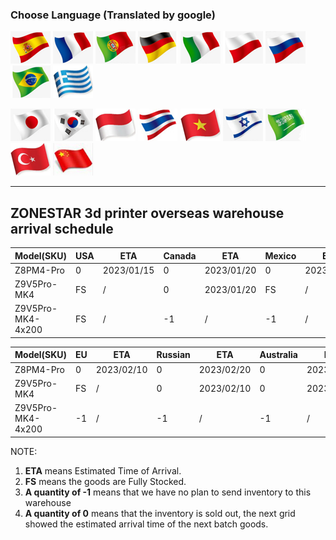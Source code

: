 ### Choose Language (Translated by google)
[![](./lanpic/ES.png)](https://github-com.translate.goog/ZONESTAR3D/Document-and-User-Guide/shipping_schedule.md?_x_tr_sl=en&_x_tr_tl=es)
[![](./lanpic/FR.png)](https://github-com.translate.goog/ZONESTAR3D/Document-and-User-Guide/shipping_schedule.md?_x_tr_sl=en&_x_tr_tl=fr)
[![](./lanpic/PT.png)](https://github-com.translate.goog/ZONESTAR3D/Document-and-User-Guide/shipping_schedule.md?_x_tr_sl=en&_x_tr_tl=pt)
[![](./lanpic/DE.png)](https://github-com.translate.goog/ZONESTAR3D/Document-and-User-Guide/shipping_schedule.md?_x_tr_sl=en&_x_tr_tl=de)
[![](./lanpic/IT.png)](https://github-com.translate.goog/ZONESTAR3D/Document-and-User-Guide/shipping_schedule.md?_x_tr_sl=en&_x_tr_tl=it)
[![](./lanpic/PL.png)](https://github-com.translate.goog/ZONESTAR3D/Document-and-User-Guide/shipping_schedule.md?_x_tr_sl=en&_x_tr_tl=pl)
[![](./lanpic/RU.png)](https://github-com.translate.goog/ZONESTAR3D/Document-and-User-Guide/shipping_schedule.md?_x_tr_sl=en&_x_tr_tl=ru)
[![](./lanpic/BR.png)](https://github-com.translate.goog/ZONESTAR3D/Document-and-User-Guide/shipping_schedule.md?_x_tr_sl=en&_x_tr_tl=pt)
[![](./lanpic/GR.png)](https://github-com.translate.goog/ZONESTAR3D/Document-and-User-Guide/shipping_schedule.md?_x_tr_sl=en&_x_tr_tl=el)

[![](./lanpic/JP.png)](https://github-com.translate.goog/ZONESTAR3D/Document-and-User-Guide/shipping_schedule.md?_x_tr_sl=en&_x_tr_tl=ja)
[![](./lanpic/KR.png)](https://github-com.translate.goog/ZONESTAR3D/Document-and-User-Guide/shipping_schedule.md?_x_tr_sl=en&_x_tr_tl=ko)
[![](./lanpic/ID.png)](https://github-com.translate.goog/ZONESTAR3D/Document-and-User-Guide/shipping_schedule.md?_x_tr_sl=en&_x_tr_tl=id)
[![](./lanpic/TH.png)](https://github-com.translate.goog/ZONESTAR3D/Document-and-User-Guide/shipping_schedule.md?_x_tr_sl=en&_x_tr_tl=th)
[![](./lanpic/VN.png)](https://github-com.translate.goog/ZONESTAR3D/Document-and-User-Guide/shipping_schedule.md?_x_tr_sl=en&_x_tr_tl=vi)
[![](./lanpic/IL.png)](https://github-com.translate.goog/ZONESTAR3D/Document-and-User-Guide/shipping_schedule.md?_x_tr_sl=en&_x_tr_tl=iw)
[![](./lanpic/SA.png)](https://github-com.translate.goog/ZONESTAR3D/Document-and-User-Guide/shipping_schedule.md?_x_tr_sl=en&_x_tr_tl=ar)
[![](./lanpic/TR.png)](https://github-com.translate.goog/ZONESTAR3D/Document-and-User-Guide/shipping_schedule.md?_x_tr_sl=en&_x_tr_tl=tr)
[![](./lanpic/CN.png)](https://github-com.translate.goog/ZONESTAR3D/Document-and-User-Guide/shipping_schedule.md?_x_tr_sl=en&_x_tr_tl=zh-CN)

----
## ZONESTAR 3d printer overseas warehouse arrival schedule
|    Model(SKU)   | USA |    ETA   |Canada|    ETA   |Mexico|    ETA   |Brazil|    ETA   |
|-----------------|-----|----------|------|----------|------|----------|------|----------|
|Z8PM4-Pro        |	0	  |2023/01/15|   0  |2023/01/20|	0	  |2023/01/20|  0   |2023/03/01|
|Z9V5Pro-MK4      |	FS	|     /	   |   0  |2023/01/20|	FS	|    /	   |  0	  |2023/03/01|
|Z9V5Pro-MK4-4x200|	FS	|     /	   |  -1  |    /     |  -1	|    /	   |  -1	|     / 	 |

|    Model(SKU)   |  EU |    ETA   |Russian|    ETA   |Australia|    ETA   |
|-----------------|-----|----------|-------|----------|---------|----------|
|Z8PM4-Pro        |	 0  |2023/02/10|   0   |2023/02/20|	   0    |2023/02/20|
|Z9V5Pro-MK4      |  FS |    /	   |   0	 |2023/02/10|    0 	  |2023/02/20|
|Z9V5Pro-MK4-4x200|  -1 |    /     |   -1	 |     /    |   -1	  |    /     |
										
NOTE:
1. **ETA** means Estimated Time of Arrival.
2. **FS**  means the goods are Fully Stocked.
3. **A quantity of -1** means that we have no plan to send inventory to this warehouse
4. **A quantity of  0** means that the inventory is sold out, the next grid showed the estimated arrival time of the next batch goods.
